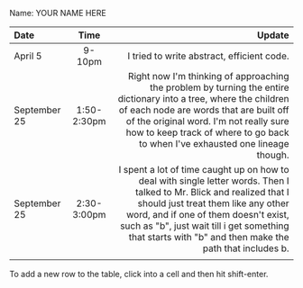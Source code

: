 Name: YOUR NAME HERE

| Date         |    Time     |                                                                                                                                                                                                                                                                                                         Update |
|:-------------|:-----------:|---------------------------------------------------------------------------------------------------------------------------------------------------------------------------------------------------------------------------------------------------------------------------------------------------------------:|
| April 5      |   9-10pm    |                                                                                                                                                                                                                                                                     I tried to write abstract, efficient code. |
| September 25 | 1:50-2:30pm |                        Right now I'm thinking of approaching the problem by turning the entire dictionary into a tree, where the children of each node are words that are built off of the original word. I'm not really sure how to keep track of where to go back to when I've exhausted one lineage though. |
| September 25 | 2:30-3:00pm | I spent a lot of time caught up on how to deal with single letter words. Then I talked to Mr. Blick and realized that I should just treat them like any other word, and if one of them doesn't exist, such as "b", just wait till i get something that starts with "b" and then make the path that includes b. |
|              |             |                                                                                                                                                                                                                                                                                         


To add a new row to the table, click into a cell and then hit shift-enter.